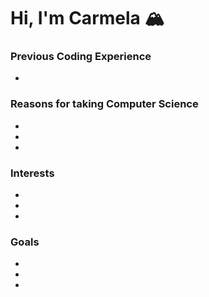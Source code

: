 # Hi, I'm Carmela 🏔️
### Previous Coding Experience
*
### Reasons for taking Computer Science
*
*
*
### Interests
*
*
*
### Goals
*
*
*

<!---
Cjenc24/Cjenc24 is a ✨ special ✨ repository because its `README.md` (this file) appears on your GitHub profile.
You can click the Preview link to take a look at your changes.
--->
